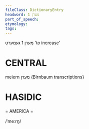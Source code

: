 ```yaml
---
fileClass: DictionaryEntry
headword: מערן 1
part_of_speech: 
etymology: 
tags: 
---
```

מערן 1
געמערט
'to increase'

CENTRAL
========

meiern מעֶרן {Birnbaum transcriptions}

HASIDIC
=======
= AMERICA = 

/ˈmeːrn̥/